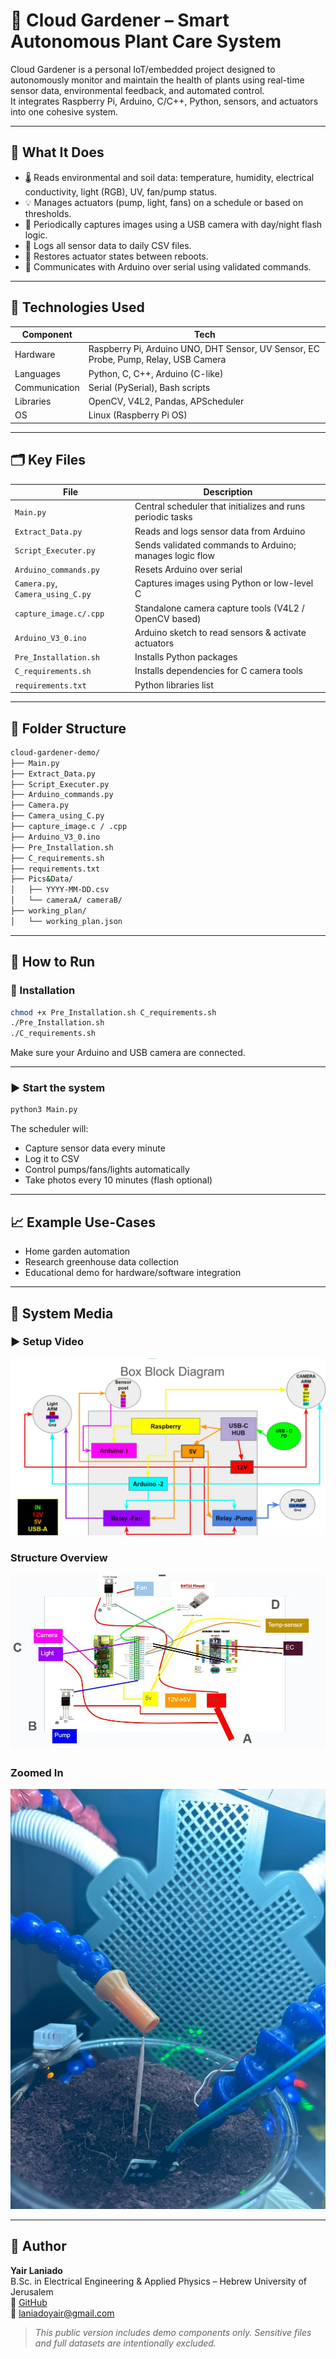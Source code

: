 # 🌱 Cloud Gardener – Smart Autonomous Plant Care System

Cloud Gardener is a personal IoT/embedded project designed to autonomously monitor and maintain the health of plants using real-time sensor data, environmental feedback, and automated control.  
It integrates Raspberry Pi, Arduino, C/C++, Python, sensors, and actuators into one cohesive system.

---

## 🧠 What It Does

- 🌡️ Reads environmental and soil data: temperature, humidity, electrical conductivity, light (RGB), UV, fan/pump status.
- 💡 Manages actuators (pump, light, fans) on a schedule or based on thresholds.
- 📸 Periodically captures images using a USB camera with day/night flash logic.
- 🧾 Logs all sensor data to daily CSV files.
- 🔄 Restores actuator states between reboots.
- 📡 Communicates with Arduino over serial using validated commands.

---

## 🧰 Technologies Used

| Component   | Tech                                                               |
|------------|--------------------------------------------------------------------|
| Hardware   | Raspberry Pi, Arduino UNO, DHT Sensor, UV Sensor, EC Probe, Pump, Relay, USB Camera |
| Languages  | Python, C, C++, Arduino (C-like)                                   |
| Communication | Serial (PySerial), Bash scripts                                 |
| Libraries  | OpenCV, V4L2, Pandas, APScheduler                                  |
| OS         | Linux (Raspberry Pi OS)                                            |

---

## 🗂️ Key Files

| File                    | Description                                             |
|-------------------------|---------------------------------------------------------|
| `Main.py`              | Central scheduler that initializes and runs periodic tasks |
| `Extract_Data.py`      | Reads and logs sensor data from Arduino                 |
| `Script_Executer.py`   | Sends validated commands to Arduino; manages logic flow |
| `Arduino_commands.py`  | Resets Arduino over serial                              |
| `Camera.py`, `Camera_using_C.py` | Captures images using Python or low-level C  |
| `capture_image.c/.cpp` | Standalone camera capture tools (V4L2 / OpenCV based)   |
| `Arduino_V3_0.ino`     | Arduino sketch to read sensors & activate actuators     |
| `Pre_Installation.sh`  | Installs Python packages                                |
| `C_requirements.sh`    | Installs dependencies for C camera tools                |
| `requirements.txt`     | Python libraries list                                   |

---

## 📁 Folder Structure

```bash
cloud-gardener-demo/
├── Main.py
├── Extract_Data.py
├── Script_Executer.py
├── Arduino_commands.py
├── Camera.py
├── Camera_using_C.py
├── capture_image.c / .cpp
├── Arduino_V3_0.ino
├── Pre_Installation.sh
├── C_requirements.sh
├── requirements.txt
├── Pics&Data/
│   ├── YYYY-MM-DD.csv
│   └── cameraA/ cameraB/
├── working_plan/
│   └── working_plan.json
```

---

## 🚀 How to Run

### 🔧 Installation

```bash
chmod +x Pre_Installation.sh C_requirements.sh
./Pre_Installation.sh
./C_requirements.sh
```

Make sure your Arduino and USB camera are connected.

---

### ▶️ Start the system

```bash
python3 Main.py
```

The scheduler will:
- Capture sensor data every minute
- Log it to CSV
- Control pumps/fans/lights automatically
- Take photos every 10 minutes (flash optional)

---

## 📈 Example Use-Cases

- Home garden automation
- Research greenhouse data collection
- Educational demo for hardware/software integration

---


## 📸 System Media

### ▶️ Setup Video  
[![Click to watch](Media/Structure1.jpg)](Media/Setup.mp4)

### Structure Overview  
![Structure2](Media/Structure2.jpg)

### Zoomed In  
![ZoomIn](Media/ZoomIn.jpg)

---

## 👤 Author

**Yair Laniado**  
B.Sc. in Electrical Engineering & Applied Physics – Hebrew University of Jerusalem  
🔗 [GitHub](https://github.com/YairLani1)  
📧 laniadoyair@gmail.com  

> _This public version includes demo components only. Sensitive files and full datasets are intentionally excluded._
